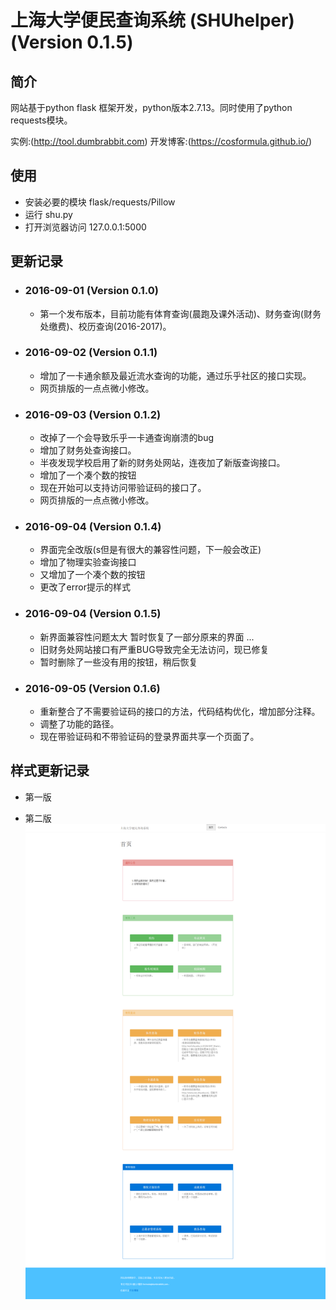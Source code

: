 # 上海大学便民查询系统 (SHUhelper) (Version 0.1.5)

## 简介
网站基于python flask 框架开发，python版本2.7.13。同时使用了python requests模块。

实例:(http://tool.dumbrabbit.com)
开发博客:(https://cosformula.github.io/)
## 使用

* 安装必要的模块 flask/requests/Pillow
* 运行 shu.py
* 打开浏览器访问 127.0.0.1:5000
## 更新记录

* ### 2016-09-01 (Version 0.1.0)
    * 第一个发布版本，目前功能有体育查询(晨跑及课外活动)、财务查询(财务处缴费)、校历查询(2016-2017)。

* ### 2016-09-02 (Version 0.1.1)
    * 增加了一卡通余额及最近流水查询的功能，通过乐乎社区的接口实现。
    * 网页排版的一点点微小修改。

* ### 2016-09-03 (Version 0.1.2)
    * 改掉了一个会导致乐乎一卡通查询崩溃的bug
    * 增加了财务处查询接口。
    * 半夜发现学校启用了新的财务处网站，连夜加了新版查询接口。
    * 增加了一个凑个数的按钮
    * 现在开始可以支持访问带验证码的接口了。
    * 网页排版的一点点微小修改。
* ### 2016-09-04 (Version 0.1.4)
    * 界面完全改版(s但是有很大的兼容性问题，下一般会改正)
    * 增加了物理实验查询接口
    * 又增加了一个凑个数的按钮
    * 更改了error提示的样式

* ### 2016-09-04 (Version 0.1.5)
    * 新界面兼容性问题太大 暂时恢复了一部分原来的界面 ...
    * 旧财务处网站接口有严重BUG导致完全无法访问，现已修复
    * 暂时删除了一些没有用的按钮，稍后恢复
    
* ### 2016-09-05 (Version 0.1.6)
    * 重新整合了不需要验证码的接口的方法，代码结构优化，增加部分注释。
    * 调整了功能的路径。
    * 现在带验证码和不带验证码的登录界面共享一个页面了。
## 样式更新记录
* 第一版

* 第二版![Aaron Swartz](https://raw.githubusercontent.com/cosformula/shuhelper/master/img/version2.png)